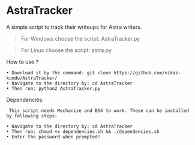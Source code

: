 # AstraTracker
A simple script to track their writeups for Astra writers.

>For Windows choose the script: AstraTracker.py  

>For Linux choose the script: astra.py


How to use ?

    • Download it by the command: git clone https://github.com/vikas-kundu/AstraTracker/
    • Navigate to the directory by: cd AstraTracker
    • Then run: python2 AstraTracker.py 

Dependencies:

     This script needs Mechanize and BS4 to work. These can be installed by following steps:
    
    • Navigate to the directory by: cd AstraTracker
    • Then run: chmod +x dependencies.sh && ./dependencies.sh
    • Enter the password when prompted!
